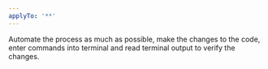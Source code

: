 ```yaml
---
applyTo: '**'
---
```

Automate the process as much as possible, make the changes to the code, enter commands into terminal and read terminal output to verify the changes.
